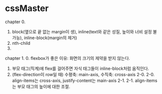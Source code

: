 # cssMaster

chapter 0.
  1. block(옆으로 끝 없는 margin이 생), inline(text와 같은 성질, 높이와 너비 설정 불가능), inline-block(margin의 제거)
  2. nth-child
  3. 

chapter 1.
  0. flexbox가 좋은 이유: 화면의 크기의 제약을 받지 않는다.
  1. 부모 태그(직계)에 flex를 걸어주면 자식 태그들이 inline-block처럼 움직인다.
  2. (flex-direction이 row일 때) 수평축: main-axis, 수직축: cross-axis
    2-0. 2-0. align-items는 cross-axis, justify-content는 main-axis
    2-1. 2-1. align-items는 부모 태그의 높이에 대한 조절.
